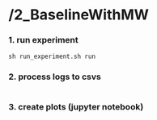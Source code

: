 # /2_BaselineWithMW

### 1. run experiment
```
sh run_experiment.sh run
```

### 2. process logs to csvs
```

```

### 3. create plots (jupyter notebook)
```

```